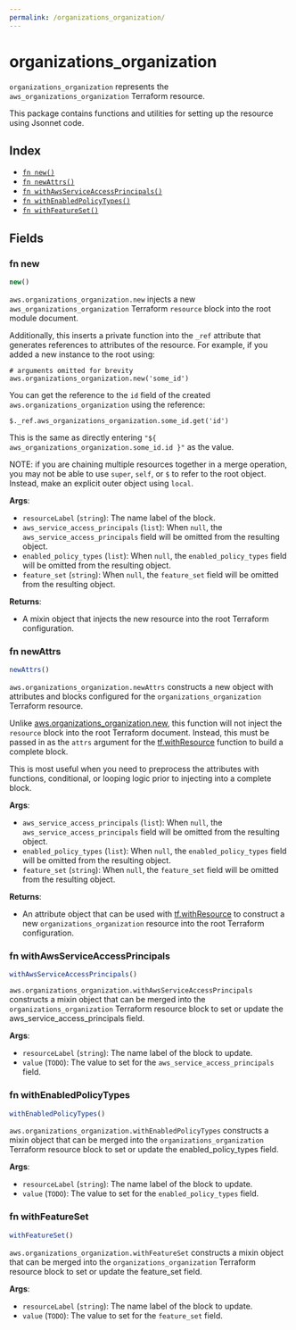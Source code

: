 ```yaml
---
permalink: /organizations_organization/
---
```


# organizations_organization

`organizations_organization` represents the `aws_organizations_organization` Terraform resource.



This package contains functions and utilities for setting up the resource using Jsonnet code.


## Index

* [`fn new()`](#fn-new)
* [`fn newAttrs()`](#fn-newattrs)
* [`fn withAwsServiceAccessPrincipals()`](#fn-withawsserviceaccessprincipals)
* [`fn withEnabledPolicyTypes()`](#fn-withenabledpolicytypes)
* [`fn withFeatureSet()`](#fn-withfeatureset)

## Fields

### fn new

```ts
new()
```


`aws.organizations_organization.new` injects a new `aws_organizations_organization` Terraform `resource`
block into the root module document.

Additionally, this inserts a private function into the `_ref` attribute that generates references to attributes of the
resource. For example, if you added a new instance to the root using:

    # arguments omitted for brevity
    aws.organizations_organization.new('some_id')

You can get the reference to the `id` field of the created `aws.organizations_organization` using the reference:

    $._ref.aws_organizations_organization.some_id.get('id')

This is the same as directly entering `"${ aws_organizations_organization.some_id.id }"` as the value.

NOTE: if you are chaining multiple resources together in a merge operation, you may not be able to use `super`, `self`,
or `$` to refer to the root object. Instead, make an explicit outer object using `local`.

**Args**:
  - `resourceLabel` (`string`): The name label of the block.
  - `aws_service_access_principals` (`list`):  When `null`, the `aws_service_access_principals` field will be omitted from the resulting object.
  - `enabled_policy_types` (`list`):  When `null`, the `enabled_policy_types` field will be omitted from the resulting object.
  - `feature_set` (`string`):  When `null`, the `feature_set` field will be omitted from the resulting object.

**Returns**:
- A mixin object that injects the new resource into the root Terraform configuration.


### fn newAttrs

```ts
newAttrs()
```


`aws.organizations_organization.newAttrs` constructs a new object with attributes and blocks configured for the `organizations_organization`
Terraform resource.

Unlike [aws.organizations_organization.new](#fn-organizationsorganizationnew), this function will not inject the `resource`
block into the root Terraform document. Instead, this must be passed in as the `attrs` argument for the
[tf.withResource](https://github.com/tf-libsonnet/core/tree/main/docs#fn-withresource) function to build a complete block.

This is most useful when you need to preprocess the attributes with functions, conditional, or looping logic prior to
injecting into a complete block.

**Args**:
  - `aws_service_access_principals` (`list`):  When `null`, the `aws_service_access_principals` field will be omitted from the resulting object.
  - `enabled_policy_types` (`list`):  When `null`, the `enabled_policy_types` field will be omitted from the resulting object.
  - `feature_set` (`string`):  When `null`, the `feature_set` field will be omitted from the resulting object.

**Returns**:
  - An attribute object that can be used with [tf.withResource](https://github.com/tf-libsonnet/core/tree/main/docs#fn-withresource) to construct a new `organizations_organization` resource into the root Terraform configuration.


### fn withAwsServiceAccessPrincipals

```ts
withAwsServiceAccessPrincipals()
```

`aws.organizations_organization.withAwsServiceAccessPrincipals` constructs a mixin object that can be merged into the `organizations_organization`
Terraform resource block to set or update the aws_service_access_principals field.



**Args**:
  - `resourceLabel` (`string`): The name label of the block to update.
  - `value` (`TODO`): The value to set for the `aws_service_access_principals` field.


### fn withEnabledPolicyTypes

```ts
withEnabledPolicyTypes()
```

`aws.organizations_organization.withEnabledPolicyTypes` constructs a mixin object that can be merged into the `organizations_organization`
Terraform resource block to set or update the enabled_policy_types field.



**Args**:
  - `resourceLabel` (`string`): The name label of the block to update.
  - `value` (`TODO`): The value to set for the `enabled_policy_types` field.


### fn withFeatureSet

```ts
withFeatureSet()
```

`aws.organizations_organization.withFeatureSet` constructs a mixin object that can be merged into the `organizations_organization`
Terraform resource block to set or update the feature_set field.



**Args**:
  - `resourceLabel` (`string`): The name label of the block to update.
  - `value` (`TODO`): The value to set for the `feature_set` field.
